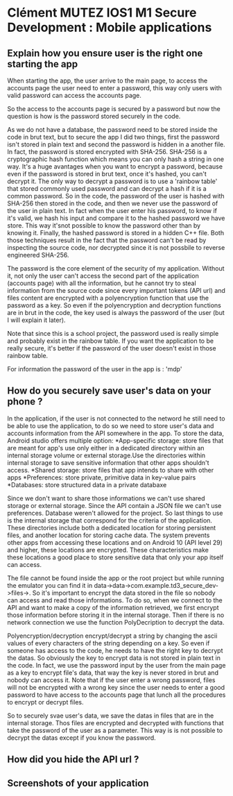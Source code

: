 # Clément MUTEZ IOS1 M1 Secure Development : Mobile applications

## Explain how you ensure user is the right one starting the app

When starting the app, the user arrive to the main page, to access the accounts page the user need to enter a password, this way only users with valid password 
can access the accounts page.

So the access to the accounts page is secured by a password but now the question is how is the password stored securely in the code.

As we do not have a database, the password need to be stored inside the code in brut text, but to secure the app I did two things, first the password isn't stored  in plain text and second the password is hidden in a another file. In fact, the password is stored encrypted with SHA-256. SHA-256 is a cryptographic hash function which means you can only hash a string in one way. It's a huge avantages when you want to encrypt a password, because even if the password is stored in brut text, once it's hashed, you can't decrypt it. The only way to decrypt a password is to use a 'rainbow table' that stored commonly used password and can decrypt a hash if it is a common password. So in the code, the password of the user is hashed with SHA-256 then stored in the code, and then we never use the password of the user in plain text. In fact when the user enter his password, to know if it's valid, we hash his input and compare it to the hashed password we have store. This way it'snot possible to know the password other than by knowing it. Finally, the hashed password is stored in a hidden C++ file. Both those techniques result in the fact that the password can't be read by inspecting the source code, nor decrypted since it is not possbile to reverse engineered SHA-256.

The password is the core element of the security of my application. Without it, not only the user can't access the second part of the application (accounts page) 
with all the information, but he cannot try to steal information from the source code since every important tokens (API url) and files content are encrypted 
with a polyencryption function that use the password as a key. So even if the polyencryption and decryption functions are in brut in the code, the key used is 
always the password of the user (but I will explain it later).

Note that since this is a school project, the password used is really simple and probably exist in the rainbow table. If you want the application to be really 
secure, it's better if the password of the user doesn't exist in those rainbow table.

For information the password of the user in the app is : 'mdp'

## How do you securely save user's data on your phone ?

In the application, if the user is not connected to the netword he still need to be able to use the application, to do so we need to store user's data and 
accounts information from the API somewhere in the app. To store the data, Android studio offers multiple option:
*App-specific storage: store files that are meant for app's use only either in a dedicated directory within an internal storage volume or external storage.Use the directories within internal storage to save sensitive information that other apps shouldn't access.
*Shared storage: store files that app intends to share with other apps
*Preferences: store private, primitive data in key-value pairs
*Databases: store structured data in a private databaxe

Since we don't want to share those informations we can't use shared storage or external storage. Since the API contain a JSON file we can't use preferences. Database weren't allowed for the project. So last things to use is the internal storage that correspond for the criteria of the application. These directories include both a dedicated location for storing persistent files, and another location for storing cache data. The system prevents other apps from accessing these locations and on Android 10 (API level 29) and higher, these locations are encrypted. These characteristics make these locations a good place to store sensitive data that only your app itself can access.

The file cannot be found inside the app or the root project but while running the emulator you can find it in data->data->com.example.td3_secure_dev->files->. So it's important to encrypt the data stored in the file so nobody can access and read those informations. To do so, when we connect to the API and want to make a copy of the information retrieved, we first encrypt those information before storing it in the internal storage. Then if there is no network connection we use the function PolyDecription to decrypt the data. 

Polyencryption/decryption encrypt/decrypt a string by changing the ascii values of every characters of the string depending on a key. So even if someone has access to the code, he needs to have the right key to decrypt the datas. So obviously the key to encrypt data is not stored in plain text in the code. In fact, we use the password input by the user from the main page as a key to encrypt file's data, that way the key is never stored in brut and nobody can access it. Note that if the user enter a wrong password, files will not be encrypted with a wrong key since the user needs to enter a good password to have access to the accounts page that lunch all the procedures to encrypt or decrypt files.

So to securely svae user's data, we save the datas in files that are in the internal storage. Thos files are encrypted and decrypted with functions that take the password of the user as a parameter. This way is is not possible to decrypt the datas except if you know the password.

## How did you hide the API url ?

## Screenshots of your application 
